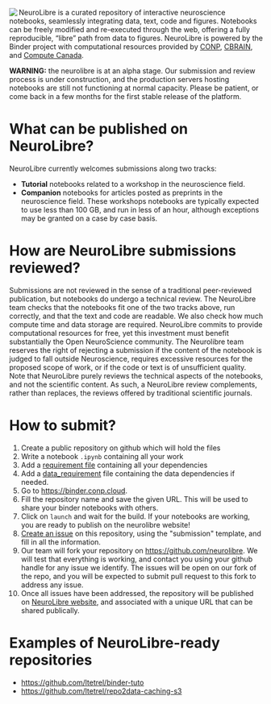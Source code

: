 <img align="left" src="https://conp-pcno.github.io/images/neurolibre-icon-red.png"> NeuroLibre is a curated repository of interactive neuroscience notebooks, seamlessly integrating data, text, code and figures. Notebooks can be freely modified and re-executed through the web, offering a fully reproducible, “libre” path from data to figures. NeuroLibre is powered by the Binder project with computational resources provided by [CONP](http://conp.ca/), [CBRAIN](http://mcin.ca/technology/cbrain/), and [Compute Canada](https://www.computecanada.ca/).
 
**WARNING:** the neurolibre is at an alpha stage. Our submission and review process is under construction, and the production servers hosting notebooks are still not functioning at normal capacity. Please be patient, or come back in a few months for the first stable release of the platform.

# What can be published on NeuroLibre?

NeuroLibre currently welcomes submissions along two tracks:
 - **Tutorial** notebooks related to a workshop in the neuroscience field.
 - **Companion** notebooks for articles posted as preprints in the neuroscience field.
These workshops notebooks are typically expected to use less than 100 GB, and run in less of an hour, although exceptions may be granted on a case by case basis. 

# How are NeuroLibre submissions reviewed?

Submissions are not reviewed in the sense of a traditional peer-reviewed publication, but notebooks do undergo a technical review. The NeuroLibre team checks that the notebooks fit one of the two tracks above, run correctly, and that the text and code are readable. We also check how much compute time and data storage are required. NeuroLibre commits to provide computational resources for free, yet this investment must benefit substantially the Open NeuroScience community. The Neurolibre team reserves the right of rejecting a submission if the content of the notebook is judged to fall outside Neuroscience, requires excessive resources for the proposed scope of work, or if the code or text is of unsufficient quality. Note that NeuroLibre purely reviews the technical aspects of the notebooks, and not the scientific content. As such, a NeuroLibre review complements, rather than replaces, the reviews offered by traditional scientific journals.

# How to submit?

1. Create a public repository on github which will hold the files
2. Write a notebook `.ipynb` containing all your work
3. Add a [requirement file](https://mybinder.readthedocs.io/en/latest/config_files.html#requirements-txt-install-a-python-environment) containing all your dependencies
4. Add a [data_requirement](https://github.com/SIMEXP/Repo2Data) file containing the data dependencies if needed.
5. Go to https://binder.conp.cloud.
6. Fill the repository name and save the given URL. This will be used to share your binder notebooks with others.
7. Click on `launch` and wait for the build. If your notebooks are working, you are ready to publish on the neurolibre website!
8. [Create an issue](https://github.com/neurolibre/submit/issues/new?assignees=pbellec&labels=&template=submission.md&title=%5BSUBMISSION%5D) on this repository, using the "submission" template, and fill in all the information. 
9. Our team will fork your repository on https://github.com/neurolibre. We will test that everything is working, and contact you using your github handle for any issue we identify. The issues will be open on our fork of the repo, and you will be expected to submit pull request to this fork to address any issue.
10. Once all issues have been addressed, the repository will be published on [NeuroLibre website](http://neurolibre.conp.ca), and associated with a unique URL that can be shared publically.
 
# Examples of NeuroLibre-ready repositories
 * https://github.com/ltetrel/binder-tuto
 * https://github.com/ltetrel/repo2data-caching-s3
